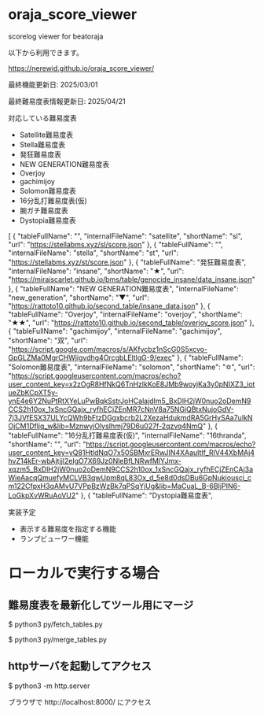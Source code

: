 # oraja_score_viewer
scorelog viewer for beatoraja

以下から利用できます。

https://nerewid.github.io/oraja_score_viewer/

最終機能更新日: 2025/03/01

最終難易度表情報更新日: 2025/04/21

対応している難易度表
- Satellite難易度表
- Stella難易度表
- 発狂難易度表
- NEW GENERATION難易度表
- Overjoy
- gachimijoy
- Solomon難易度表
- 16分乱打難易度表(仮)
- 腕ガチ難易度表
- Dystopia難易度表

[
  {
      "tableFullName": "",
      "internalFileName": "satellite",
      "shortName": "sl",
      "url": "https://stellabms.xyz/sl/score.json"
  },
  {
      "tableFullName": "",
      "internalFileName": "stella",
      "shortName": "st",
      "url": "https://stellabms.xyz/st/score.json"
  },
  {
      "tableFullName": "発狂難易度表",
      "internalFileName": "insane",
      "shortName": "★",
      "url": "https://miraiscarlet.github.io/bms/table/genocide_insane/data_insane.json"
  },
  {
      "tableFullName": "NEW GENERATION難易度表",
      "internalFileName": "new_generation",
      "shortName": "▼",
      "url": "https://rattoto10.github.io/second_table/insane_data.json"
  },
  {
      "tableFullName": "Overjoy",
      "internalFileName": "overjoy",
      "shortName": "★★",
      "url": "https://rattoto10.github.io/second_table/overjoy_score.json"
  },
  {
      "tableFullName": "gachimijoy",
      "internalFileName": "gachimijoy",
      "shortName": "双",
      "url": "https://script.google.com/macros/s/AKfycbz1nScG0S5xcvo-GpGLZMa0MgrCHWjigvdhg4OrcgbLEltlgG-9/exec"
  },
  {
      "tableFullName": "Solomon難易度表",
      "internalFileName": "solomon",
      "shortName": "✡",
      "url": "https://script.googleusercontent.com/macros/echo?user_content_key=x2zOgR8HfNkQ6TnHzlkKoE8JMb9woyjKa3y0pNIXZ3_iotueZbKCpXT5y-ynE4e6Y2NuPtRtXYeLuPwBqkSstrJoHCalajdIm5_BxDlH2jW0nuo2oDemN9CCS2h10ox_1xSncGQajx_ryfhECjZEnMR7cNnV8a75NGjQBtxNujoGdV-7j3JVfESX37ULYcQWh9bFtzDGgxbcrb2L2XezaHdukmdRA5GrHySAa7uIkNOjCM1Dfljq_w&lib=MznwyjOlysIhmj79D6u027f-2qzvq4NmQ"
  },
  {
      "tableFullName": "16分乱打難易度表(仮)",
      "internalFileName": "16thranda",
      "shortName": "",
      "url": "https://script.googleusercontent.com/macros/echo?user_content_key=yQ81HtldNqO7x50SBMxrERwJIN4XAaultIf_RlV44XbMAj4hvZ14kEr-wbAjtjjl2eIgO7X69Jz0NleBfLNRwfMlYJmx-xqzm5_BxDlH2jW0nuo2oDemN9CCS2h10ox_1xSncGQajx_ryfhECjZEnCAj3aWieAacqQmuefyMCLVB3qwUpm8qL83Ox_d_5e8d0dsDBu6GpNukiousci_cm122CfpxH3qAMvU7VPpBzWzBk7qPSqYjUg&lib=MaCuaL_B-6BIjPIN6-LoGkpXvWRuAoVU2"
  },
  {
      "tableFullName": "Dystopia難易度表",

実装予定
- 表示する難易度を指定する機能
- ランプビューワー機能

# ローカルで実行する場合
## 難易度表を最新化してツール用にマージ

$ python3 py/fetch_tables.py

$ python3 py/merge_tables.py

## httpサーバを起動してアクセス
$ python3 -m http.server

ブラウザで http://localhost:8000/ にアクセス
